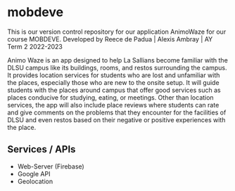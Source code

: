 # mobdeve
This is our version control repository for our application AnimoWaze for our course MOBDEVE.
Developed by Reece de Padua | Alexis Ambray | AY Term 2 2022-2023


Animo Waze is an app designed to help La Sallians become familiar with the DLSU campus like its buildings, rooms, and 
restos surrounding the campus. It provides location services for students who are lost and unfamiliar with the places, 
especially those who are new to the onsite setup. It will guide students with the places around campus that offer 
good services such as places conducive for studying, eating, or meetings. Other than location services, the app will also 
include place reviews where students can rate and give comments on the problems that they encounter for the facilities of DLSU 
and even restos based on their negative or positive experiences with the place. 

## Services / APIs
+ Web-Server (Firebase)
+ Google API
+ Geolocation
